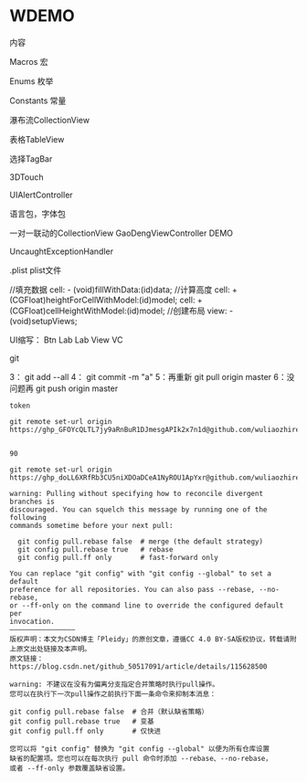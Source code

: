 # WDEMO

内容

Macros 宏

Enums 枚举

Constants  常量

瀑布流CollectionView

表格TableView

选择TagBar

3DTouch

UIAlertController

语言包，字体包

一对一联动的CollectionView GaoDengViewController DEMO

UncaughtExceptionHandler

.plist plist文件





//填充数据
cell:  - (void)fillWithData:(id)data; 
//计算高度
cell:  + (CGFloat)heightForCellWithModel:(id)model;
cell:  + (CGFloat)cellHeightWithModel:(id)model;
//创建布局
view: - (void)setupViews;


UI缩写： Btn Lab Lab View VC


git

3： git add --all
4： git commit -m "a"
5：再重新 git pull origin master 
6：没问题再 git push origin master 

``` 
token

git remote set-url origin https://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@github.com/wuliaozhiren5/WDEMO.git/


90

git remote set-url origin https://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@github.com/wuliaozhiren5/WDEMO.git/
```

```
warning: Pulling without specifying how to reconcile divergent branches is
discouraged. You can squelch this message by running one of the following
commands sometime before your next pull:

  git config pull.rebase false  # merge (the default strategy)
  git config pull.rebase true   # rebase
  git config pull.ff only       # fast-forward only

You can replace "git config" with "git config --global" to set a default
preference for all repositories. You can also pass --rebase, --no-rebase,
or --ff-only on the command line to override the configured default per
invocation.
————————————————
版权声明：本文为CSDN博主「Pleidy」的原创文章，遵循CC 4.0 BY-SA版权协议，转载请附上原文出处链接及本声明。
原文链接：https://blog.csdn.net/github_50517091/article/details/115628500
```

 ```
warning: 不建议在没有为偏离分支指定合并策略时执行pull操作。 
您可以在执行下一次pull操作之前执行下面一条命令来抑制本消息：

git config pull.rebase false  # 合并（默认缺省策略）
git config pull.rebase true   # 变基
git config pull.ff only       # 仅快进

您可以将 "git config" 替换为 "git config --global" 以便为所有仓库设置
缺省的配置项。您也可以在每次执行 pull 命令时添加 --rebase、--no-rebase，
或者 --ff-only 参数覆盖缺省设置。
```

